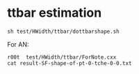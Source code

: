 ttbar estimation
====


    sh test/HWidth/ttbar/dottbarshape.sh
    
For AN:

    r00t  test/HWidth/ttbar/ForNote.cxx
    cat result-SF-shape-of-pt-0-tche-0-0.txt

